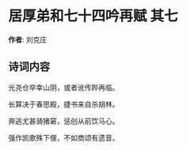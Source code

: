 # 居厚弟和七十四吟再赋  其七

**作者**: 刘克庄

## 诗词内容

光尧仓卒幸山阴，或者讹传跸再临。

长算决于春思殿，捷书来自杀胡林。

奔逃尤甚骑猪窘，惩创从前饮马心。

强作凯歌殊下俚，不如商颂有遗音。

